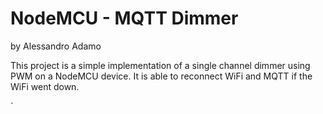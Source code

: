 # NodeMCU - MQTT Dimmer 

by Alessandro Adamo

This project is a simple implementation of a single channel dimmer using PWM on a NodeMCU device.
It is able to reconnect WiFi and MQTT if the WiFi went down.

`
